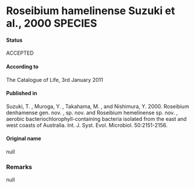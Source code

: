 # Roseibium hamelinense Suzuki et al., 2000 SPECIES

#### Status
ACCEPTED

#### According to
The Catalogue of Life, 3rd January 2011

#### Published in
Suzuki, T. , Muroga, Y. , Takahama, M. , and Nishimura, Y. 2000. Roseibium denhamense gen. nov. , sp. nov. and Roseibium hemelinense sp. nov. , aerobic bacteriochlorophyll-containing bacteria isolated from the east and west coasts of Australia. Int. J. Syst. Evol. Microbiol. 50:2151-2156.

#### Original name
null

### Remarks
null